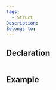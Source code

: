 ```yaml
---
tags:
  - Struct
Description: 
Belongs to:
---
```


## Declaration

```cpp

```

## Example

```cpp
```
